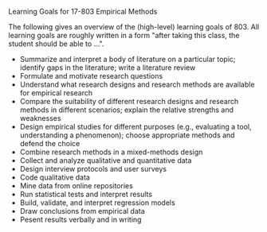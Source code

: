 Learning Goals for 17-803 Empirical Methods

The following gives an overview of the (high-level) learning goals of 803. All learning goals are roughly written in a form "after taking this class, the student should be able to ...". 

- Summarize and interpret a body of literature on a particular topic; identify gaps in the literature; write a literature review
- Formulate and motivate research questions
- Understand what research designs and research methods are available for empirical research
- Compare the suitability of different research designs and research methods in different scenarios; explain the relative strengths and weaknesses
- Design empirical studies for different purposes (e.g., evaluating a tool, understanding a phenomenon); choose appropriate methods and defend the choice
- Combine research methods in a mixed-methods design
- Collect and analyze qualitative and quantitative data
- Design interview protocols and user surveys
- Code qualitative data
- Mine data from online repositories
- Run statistical tests and interpret results
- Build, validate, and interpret regression models
- Draw conclusions from empirical data
- Pesent results verbally and in writing
